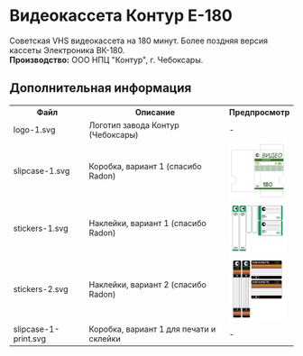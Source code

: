 # Видеокассета Контур E-180
Советская VHS видеокассета на 180 минут. Более поздняя версия кассеты Электроника ВК-180.<br>
**Производство:** ООО НПЦ "Контур", г. Чебоксары.

## Дополнительная информация

<table>
  <tr>
    <th>Файл</th>
    <th>Описание</th>
    <th>Предпросмотр</th>
  </tr>
    <td>logo-1.svg</td>
    <td>Логотип завода Контур (Чебоксары)</td>
    <td>-</td>
  </tr>
  <tr>
    <td>slipcase-1.svg</td>
    <td>Коробка, вариант 1 (спасибо Radon)</td>
    <td><img align="center" width="100" src="https://raw.githubusercontent.com/fire0shadow/E180/master/slipcase-1.png"></td>
  </tr>
  <tr>
    <td>stickers-1.svg</td>
    <td>Наклейки, вариант 1 (спасибо Radon)</td>
    <td><img align="center" width="100" src="https://raw.githubusercontent.com/fire0shadow/E180/master/stickers-1.png"></td>
  </tr>
  <tr>
    <td>stickers-2.svg</td>
    <td>Наклейки, вариант 2 (спасибо Radon)</td>
    <td><img align="center" width="100" src="https://raw.githubusercontent.com/fire0shadow/E180/master/stickers-2.png"></td>
  </tr>
  <tr>
    <td>slipcase-1-print.svg</td>
    <td>Коробка, вариант 1 для печати и склейки</td>
    <td>-</td>
  </tr>
</table>
